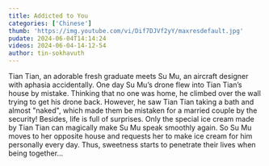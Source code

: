 ```yaml
---
title: Addicted to You
categories: ['Chinese']
thumb: 'https://img.youtube.com/vi/Dif7DJVf2yY/maxresdefault.jpg'
pudate: 2024-06-04T14:14:24
videos: 2024-06-04-14-12-54
author: tin-sokhavuth
---
```

Tian Tian, an adorable fresh graduate meets Su Mu, an aircraft designer with aphasia accidentally. One day Su Mu’s drone flew into Tian Tian’s house by mistake. Thinking that no one was home, he climbed over the wall trying to get his drone back. However, he saw Tian Tian taking a bath and almost "naked", which made them be mistaken for a married couple by the security! Besides, life is full of surprises. Only the special ice cream made by Tian Tian can magically make Su Mu speak smoothly again. So Su Mu moves to her opposite house and requests her to make ice cream for him personally every day. Thus, sweetness starts to penetrate their lives when being together...